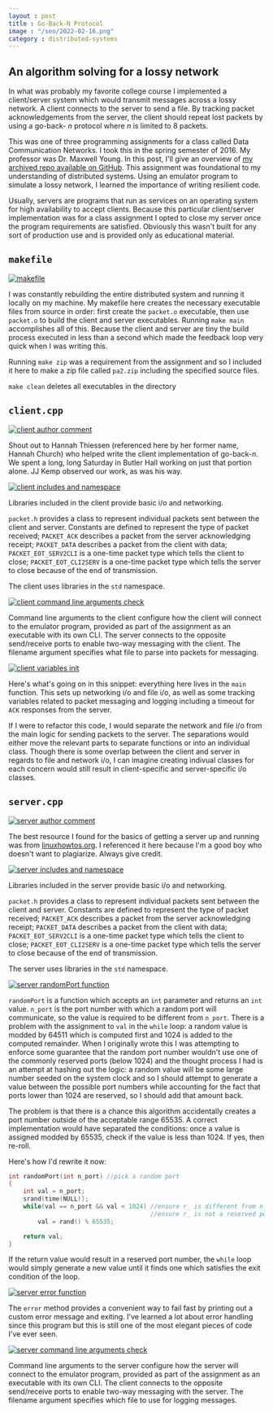 ```yaml
---
layout : post
title : Go-Back-N Protocol
image : "/seo/2022-02-16.png"
category : distributed-systems
---
```


## An algorithm solving for a lossy network

In what was probably my favorite college course I implemented a client/server system which would transmit messages across a lossy network. A client connects to the server to send a file. By tracking packet acknowledgements from the server, the client should repeat lost packets by using a go-back- _n_ protocol where _n_ is limited to 8 packets.

This was one of three programming assignments for a class called Data Communication Networks. I took this in the spring semester of 2016. My professor was Dr. Maxwell Young. In this post, I'll give an overview of [my archived repo available on GitHub][repo]. This assignment was foundational to my understanding of distributed systems. Using an emulator program to simulate a lossy network, I learned the importance of writing resilient code.

Usually, servers are programs that run as services on an operating system for high availability to accept clients. Because this particular client/server implementation was for a class assignment I opted to close my server once the program requirements are satisfied. Obviously this wasn't built for any sort of production use and is provided only as educational material.

## `makefile`

[![makefile](/img/2022-02-16-makefile.png)][makefileLink]

I was constantly rebuilding the entire distributed system and running it locally on my machine. My makefile here creates the necessary executable files from source in order: first create the `packet.o` executable, then use `packet.o` to build the client and server executables. Running `make main` accomplishes all of this. Because the client and server are tiny the build process executed in less than a second which made the feedback loop very quick when I was writing this.

Running `make zip` was a requirement from the assignment and so I included it here to make a zip file called `pa2.zip` including the specified source files.

`make clean` deletes all executables in the directory

## `client.cpp`

[![client author comment](/img/2022-02-16-client-author.png)][clientLink]

Shout out to Hannah Thiessen (referenced here by her former name, Hannah Church) who helped write the client implementation of go-back-_n_. We spent a long, long Saturday in Butler Hall working on just that portion alone. JJ Kemp observed our work, as was his way.

[![client includes and namespace](/img/2022-02-16-client-includes.png)][clientLink]

Libraries included in the client provide basic i/o and networking.

`packet.h` provides a class to represent individual packets sent between the client and server. Constants are defined to represent the type of packet received; `PACKET_ACK` describes a packet from the server acknowledging receipt; `PACKET_DATA` describes a packet from the client with data; `PACKET_EOT_SERV2CLI` is a one-time packet type which tells the client to close; `PACKET_EOT_CLI2SERV` is a one-time packet type which tells the server to close because of the end of transmission.

The client uses libraries in the `std` namespace.

[![client command line arguments check](/img/2022-02-16-client-cli-args.png)][clientLink]

Command line arguments to the client configure how the client will connect to the emulator program, provided as part of the assignment as an executable with its own CLI. The server connects to the opposite send/receive ports to enable two-way messaging with the client. The filename argument specifies what file to parse into packets for messaging.

[![client variables init](/img/2022-02-16-client-init.png)][clientLink]

Here's what's going on in this snippet: everything here lives in the `main` function. This sets up networking i/o and file i/o, as well as some tracking variables related to packet messaging and logging including a timeout for `ACK` responses from the server.

If I were to refactor this code, I would separate the network and file i/o from the main logic for sending packets to the server. The separations would either move the relevant parts to separate functions or into an individual class. Though there is some overlap between the client and server in regards to file and network i/o, I can imagine creating indivual classes for each concern would still result in client-specific and server-specific i/o classes.

## `server.cpp`

[![server author comment](/img/2022-02-16-server-author.png)][serverLink]

The best resource I found for the basics of getting a server up and running was from [linuxhowtos.org](https://www.linuxhowtos.org/C_C++/socket.htm). I referenced it here because I'm a good boy who doesn't want to plagiarize. Always give credit.

[![server includes and namespace](/img/2022-02-16-server-includes.png)][serverLink]

Libraries included in the server provide basic i/o and networking.

`packet.h` provides a class to represent individual packets sent between the client and server. Constants are defined to represent the type of packet received; `PACKET_ACK` describes a packet from the server acknowledging receipt; `PACKET_DATA` describes a packet from the client with data; `PACKET_EOT_SERV2CLI` is a one-time packet type which tells the client to close; `PACKET_EOT_CLI2SERV` is a one-time packet type which tells the server to close because of the end of transmission.

The server uses libraries in the `std` namespace.

[![server randomPort function](/img/2022-02-16-server-randomPort.png)][serverLink]

`randomPort` is a function which accepts an `int` parameter and returns an `int` value. `n_port` is the port number with which a random port will communicate, so the value is required to be different from `n_port`. There is a problem with the assignment to `val` in the `while` loop: a random value is modded by 64511 which is computed first and 1024 is added to the computed remainder. When I originally wrote this I was attempting to enforce some guarantee that the random port number wouldn't use one of the commonly reserved ports (below 1024) and the thought process I had is an attempt at hashing out the logic: a random value will be some large number seeded on the system clock and so I should attempt to generate a value between the possible port numbers while accounting for the fact that ports lower than 1024 are reserved, so I should add that amount back.

The problem is that there is a chance this algorithm accidentally creates a port number outside of the acceptable range 65535. A correct implementation would have separated the conditions: once a value is assigned modded by 65535, check if the value is less than 1024. If yes, then re-roll.

Here's how I'd rewrite it now:

```c++
int randomPort(int n_port) //pick a random port
{
    int val = n_port;
    srand(time(NULL));
    while(val == n_port && val < 1024) //ensure r_ is different from n_
                                       //ensure r_ is not a reserved port below 1024
        val = rand() % 65535;

    return val;
}
```

If the return value would result in a reserved port number, the `while` loop would simply generate a new value until it finds one which satisfies the exit condition of the loop.

[![server error function](/img/2022-02-16-server-error.png)][serverLink]

The `error` method provides a convenient way to fail fast by printing out a custom error message and exiting. I've learned a lot about error handling since this program but this is still one of the most elegant pieces of code I've ever seen.

[![server command line arguments check](/img/2022-02-16-server-cli-args.png)][serverLink]

Command line arguments to the server configure how the server will connect to the emulator program, provided as part of the assignment as an executable with its own CLI. The client connects to the opposite send/receive ports to enable two-way messaging with the server. The filename argument specifies which file to use for logging messages.

[repo]:https://github.com/michaellambgelo/DataComm/tree/master/PA2
[makefileLink]: https://github.com/michaellambgelo/DataComm/blob/master/PA2/makefile
[serverLink]: https://github.com/michaellambgelo/DataComm/blob/master/PA2/server.cpp
[clientLink]: https://github.com/michaellambgelo/DataComm/blob/master/PA2/client.cpp
